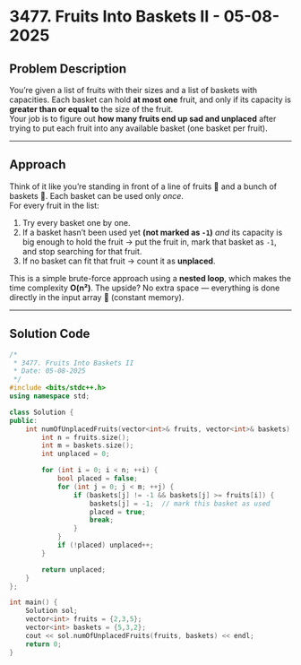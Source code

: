 # 3477. Fruits Into Baskets II - 05-08-2025

## Problem Description
You’re given a list of fruits with their sizes and a list of baskets with capacities. Each basket can hold **at most one** fruit, and only if its capacity is **greater than or equal to** the size of the fruit.  
Your job is to figure out **how many fruits end up sad and unplaced** after trying to put each fruit into any available basket (one basket per fruit).

---

## Approach
Think of it like you’re standing in front of a line of fruits 🍉 and a bunch of baskets 🧺. Each basket can be used only *once*.   
For every fruit in the list:
1. Try every basket one by one.
2. If a basket hasn’t been used yet **(not marked as `-1`)** *and* its capacity is big enough to hold the fruit → put the fruit in, mark that basket as `-1`, and stop searching for that fruit.
3. If no basket can fit that fruit → count it as **unplaced**.

This is a simple brute-force approach using a **nested loop**, which makes the time complexity **O(n²)**. The upside? No extra space — everything is done directly in the input array 💪 (constant memory).

---

## Solution Code
```cpp
/*
 * 3477. Fruits Into Baskets II
 * Date: 05-08-2025
 */
#include <bits/stdc++.h>
using namespace std;

class Solution {
public:
    int numOfUnplacedFruits(vector<int>& fruits, vector<int>& baskets) {
        int n = fruits.size();
        int m = baskets.size();
        int unplaced = 0;

        for (int i = 0; i < n; ++i) {
            bool placed = false;
            for (int j = 0; j < m; ++j) {
                if (baskets[j] != -1 && baskets[j] >= fruits[i]) {
                    baskets[j] = -1;  // mark this basket as used
                    placed = true;
                    break;
                }
            }
            if (!placed) unplaced++;
        }

        return unplaced;
    }
};

int main() {
    Solution sol;
    vector<int> fruits = {2,3,5};
    vector<int> baskets = {5,3,2};
    cout << sol.numOfUnplacedFruits(fruits, baskets) << endl;
    return 0;
}
```